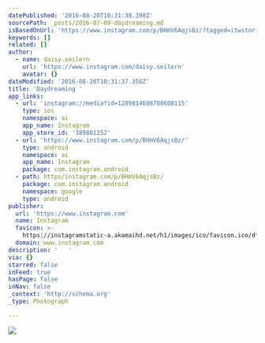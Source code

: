```yaml
---
datePublished: '2016-08-20T10:31:38.398Z'
sourcePath: _posts/2016-07-09-daydreaming.md
isBasedOnUrl: 'https://www.instagram.com/p/BHmV6AqjsBz/?tagged=itwstories'
keywords: []
related: []
author:
  - name: daisy.seilern
    url: 'https://www.instagram.com/daisy.seilern'
    avatar: {}
dateModified: '2016-08-20T10:31:37.356Z'
title: 'Daydreaming '
app_links:
  - url: 'instagram://media?id=1289814688708608115'
    type: ios
    namespace: ai
    app_name: Instagram
    app_store_id: '389801252'
  - url: 'https://www.instagram.com/p/BHmV6AqjsBz/'
    type: android
    namespace: ai
    app_name: Instagram
    package: com.instagram.android
  - path: https/instagram.com/p/BHmV6AqjsBz/
    package: com.instagram.android
    namespace: google
    type: android
publisher:
  url: 'https://www.instagram.com'
  name: Instagram
  favicon: >-
    https://instagramstatic-a.akamaihd.net/h1/images/ico/favicon.ico/dfa85bb1fd63.ico
  domain: www.instagram.com
description: '   '
via: {}
starred: false
inFeed: true
hasPage: false
inNav: false
_context: 'http://schema.org'
_type: Photograph

---
```

![   ](https://imgflo.herokuapp.com/graph/vahj1ThiexotieMo/f9ae429aa3048681899b27a98cac0ee1/croprotate.jpg?cropheight=438&cropwidth=640&degrees=0&input=https%3A%2F%2Fscontent.cdninstagram.com%2Ft51.2885-15%2Fs640x640%2Fsh0.08%2Fe35%2F13643537_982402988523627_1149003585_n.jpg%3Fig_cache_key%3DMTI4OTgxNDY4ODcwODYwODExNQ%253D%253D.2&x=0&y=100)
